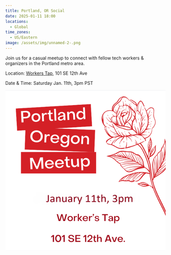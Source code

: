 ```yaml
---
title: Portland, OR Social
date: 2025-01-11 18:00
locations:
  - Global
time_zones:
  - US/Eastern
image: /assets/img/unnamed-2-.png
---
```

Join us for a casual meetup to connect with fellow tech workers & organizers in the Portland metro area.

Location: [Workers Tap](https://www.google.com/maps/place/Workers+Tap+%26+Cafe/@45.52207,-122.6564184,17z/data=!3m1!4b1!4m6!3m5!1s0x5495a133a31dd3d1:0xca7a71a5302e50c5!8m2!3d45.5220663!4d-122.6538435!16s%2Fg%2F11sffcp3sn?entry=ttu&g_ep=EgoyMDI0MTEwNS4wIKXMDSoASAFQAw%3D%3D), 101 SE 12th Ave

Date & Time: Saturday Jan. 11th, 3pm PST

![Event image with a red rose illustration and red text](/assets/img/unnamed-2-.png)
